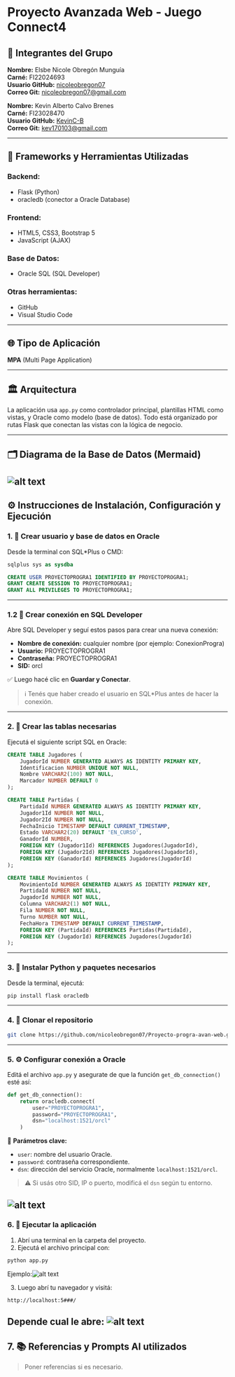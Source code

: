 # Proyecto Avanzada Web - Juego Connect4

## 👥 Integrantes del Grupo

**Nombre:** Elsbe Nicole Obregón Munguía  
**Carné:** FI22024693  
**Usuario GitHub:** [nicoleobregon07](https://github.com/nicoleobregon07)  
**Correo Git:** nicoleobregon07@gmail.com

**Nombre:** Kevin Alberto Calvo Brenes  
**Carné:** FI23028470  
**Usuario GitHub:** [KevinC-B](https://github.com/KevinC-B)  
**Correo Git:** kev170103@gmail.com

---

## 🧰 Frameworks y Herramientas Utilizadas

### Backend:
- Flask (Python)
- oracledb (conector a Oracle Database)

### Frontend:
- HTML5, CSS3, Bootstrap 5
- JavaScript (AJAX)

### Base de Datos:
- Oracle SQL (SQL Developer)

### Otras herramientas:
- GitHub
- Visual Studio Code

---

## 🌐 Tipo de Aplicación
**MPA** (Multi Page Application)

---

## 🏛️ Arquitectura

La aplicación usa `app.py` como controlador principal, plantillas HTML como vistas, y Oracle como modelo (base de datos). Todo está organizado por rutas Flask que conectan las vistas con la lógica de negocio.

---

## 🗂️ Diagrama de la Base de Datos (Mermaid)

![alt text](IMG/diagrama.png)
---

## ⚙️ Instrucciones de Instalación, Configuración y Ejecución

### 1. 🧱 Crear usuario y base de datos en Oracle

Desde la terminal con SQL*Plus o CMD:

```sql
sqlplus sys as sysdba

CREATE USER PROYECTOPROGRA1 IDENTIFIED BY PROYECTOPROGRA1;
GRANT CREATE SESSION TO PROYECTOPROGRA1;
GRANT ALL PRIVILEGES TO PROYECTOPROGRA1;
```

---

### 1.2 📄 Crear conexión en SQL Developer

Abre SQL Developer y seguí estos pasos para crear una nueva conexión:

- **Nombre de conexión:** cualquier nombre (por ejemplo: ConexionProgra)
- **Usuario:** PROYECTOPROGRA1
- **Contraseña:** PROYECTOPROGRA1
- **SID:** orcl

✅ Luego hacé clic en **Guardar y Conectar**.

> ℹ️ Tenés que haber creado el usuario en SQL*Plus antes de hacer la conexión.

---

### 2. 🧱 Crear las tablas necesarias

Ejecutá el siguiente script SQL en Oracle:

```sql
CREATE TABLE Jugadores (
    JugadorId NUMBER GENERATED ALWAYS AS IDENTITY PRIMARY KEY,
    Identificacion NUMBER UNIQUE NOT NULL,
    Nombre VARCHAR2(100) NOT NULL,
    Marcador NUMBER DEFAULT 0
);

CREATE TABLE Partidas (
    PartidaId NUMBER GENERATED ALWAYS AS IDENTITY PRIMARY KEY,
    Jugador1Id NUMBER NOT NULL,
    Jugador2Id NUMBER NOT NULL,
    FechaInicio TIMESTAMP DEFAULT CURRENT_TIMESTAMP,
    Estado VARCHAR2(20) DEFAULT 'EN_CURSO',
    GanadorId NUMBER,
    FOREIGN KEY (Jugador1Id) REFERENCES Jugadores(JugadorId),
    FOREIGN KEY (Jugador2Id) REFERENCES Jugadores(JugadorId),
    FOREIGN KEY (GanadorId) REFERENCES Jugadores(JugadorId)
);

CREATE TABLE Movimientos (
    MovimientoId NUMBER GENERATED ALWAYS AS IDENTITY PRIMARY KEY,
    PartidaId NUMBER NOT NULL,
    JugadorId NUMBER NOT NULL,
    Columna VARCHAR2(1) NOT NULL,
    Fila NUMBER NOT NULL,
    Turno NUMBER NOT NULL,
    FechaHora TIMESTAMP DEFAULT CURRENT_TIMESTAMP,
    FOREIGN KEY (PartidaId) REFERENCES Partidas(PartidaId),
    FOREIGN KEY (JugadorId) REFERENCES Jugadores(JugadorId)
);
```

---

### 3. 🐍 Instalar Python y paquetes necesarios

Desde la terminal, ejecutá:

```bash
pip install flask oracledb
```

---

### 4. 📂 Clonar el repositorio

```bash
git clone https://github.com/nicoleobregon07/Proyecto-progra-avan-web.git
```

---

### 5. ⚙️ Configurar conexión a Oracle

Editá el archivo `app.py` y asegurate de que la función `get_db_connection()` esté así:

```python
def get_db_connection():
    return oracledb.connect(
        user="PROYECTOPROGRA1",
        password="PROYECTOPROGRA1",
        dsn="localhost:1521/orcl"
    )
```

📌 **Parámetros clave:**
- `user`: nombre del usuario Oracle.
- `password`: contraseña correspondiente.
- `dsn`: dirección del servicio Oracle, normalmente `localhost:1521/orcl`.

> ⚠️ Si usás otro SID, IP o puerto, modificá el `dsn` según tu entorno.

![alt text](IMG/conexion.jpg)
---

### 6. 🚀 Ejecutar la aplicación

1. Abrí una terminal en la carpeta del proyecto.
2. Ejecutá el archivo principal con:

```bash
python app.py
```
Ejemplo:![alt text](IMG/image-1.png) 

3. Luego abrí tu navegador y visitá:

```
http://localhost:5###/
```
Depende cual le abre: ![alt text](IMG/image-2.png)
---

## 7. 📚 Referencias y Prompts AI utilizados

> Poner referencias si es necesario.
